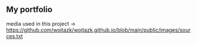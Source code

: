 My portfolio
---

media used in this project -> https://github.com/wojtazk/wojtazk.github.io/blob/main/public/images/sources.txt
